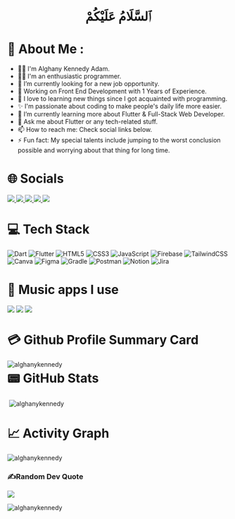 <h1 align="center">ٱلسَّلَامُ عَلَيْكُمْ </h1>

# 📌 About Me :

- 🙍‍♂️ I'm Alghany Kennedy Adam.
- 👨‍💻 I'm an enthusiastic programmer.
- 🔭 I’m currently looking for a new job opportunity.
- 📣 Working on Front End Development with 1 Years of Experience.
- 🧠 I love to learning new things since I got acquainted with programming.
- ✨ I'm passionate about coding to make people's daily life more easier.
- 🌱 I’m currently learning more about Flutter & Full-Stack Web Developer.
- 💬 Ask me about Flutter or any tech-related stuff.
- 📫 How to reach me: Check social links below.
- ⚡ Fun fact: My special talents include jumping to the worst conclusion possible and worrying about that thing for long time.

# 🌐 Socials
<a href='mailto:alghanyka@gmail.com' target='_blank'>
        <img src='https://img.shields.io/badge/Gmail-D14836?style=for-the-badge&logo=gmail&logoColor=white'/>
    </a> 
<a href='https://instagram.com/alghanykennedy' target='_blank'>
        <img src='https://img.shields.io/badge/Instagram-E4405F?style=for-the-badge&logo=instagram&logoColor=white'/>
    </a>
    <a href='https://linkedin.com/in/alghanykennedyadam' target='_blank'>
        <img src='https://img.shields.io/badge/LinkedIn-0077B5?style=for-the-badge&logo=linkedin&logoColor=white'/>
    </a>
    <a href='https://medium.com/@alghanykennedy' target='_blank'>
        <img src='https://img.shields.io/badge/Medium-12100E?style=for-the-badge&logo=medium&logoColor=white'/>
    </a>
    <a href='https://twitter.com/lghanykennedy' target='_blank'>
        <img src='https://img.shields.io/twitter/follow/lghanykennedy?logo=Twitter&style=for-the-badge'/>
    </a>

# 💻 Tech Stack
![Dart](https://img.shields.io/badge/dart-%230175C2.svg?style=for-the-badge&logo=dart&logoColor=white) ![Flutter](https://img.shields.io/badge/Flutter-%2302569B.svg?style=for-the-badge&logo=Flutter&logoColor=white) ![HTML5](https://img.shields.io/badge/html5-%23E34F26.svg?style=for-the-badge&logo=html5&logoColor=white) ![CSS3](https://img.shields.io/badge/css3-%231572B6.svg?style=for-the-badge&logo=css3&logoColor=white) ![JavaScript](https://img.shields.io/badge/javascript-%23323330.svg?style=for-the-badge&logo=javascript&logoColor=%23F7DF1E) ![Firebase](https://img.shields.io/badge/firebase-%23039BE5.svg?style=for-the-badge&logo=firebase) ![TailwindCSS](https://img.shields.io/badge/tailwindcss-%2338B2AC.svg?style=for-the-badge&logo=tailwind-css&logoColor=white) ![Canva](https://img.shields.io/badge/Canva-%2300C4CC.svg?style=for-the-badge&logo=Canva&logoColor=white) ![Figma](https://img.shields.io/badge/figma-%23F24E1E.svg?style=for-the-badge&logo=figma&logoColor=white) ![Gradle](https://img.shields.io/badge/Gradle-02303A.svg?style=for-the-badge&logo=Gradle&logoColor=white) ![Postman](https://img.shields.io/badge/Postman-FF6C37?style=for-the-badge&logo=postman&logoColor=white) ![Notion](https://img.shields.io/badge/Notion-%23000000.svg?style=for-the-badge&logo=notion&logoColor=white) ![Jira](https://img.shields.io/badge/jira-%230A0FFF.svg?style=for-the-badge&logo=jira&logoColor=white)

# 🎵 Music apps I use
<img src="https://img.shields.io/badge/apple%20music-F34E68?style=for-the-badge&logo=apple%20music&logoColor=white"/> <img src="https://img.shields.io/badge/Spotify-1ED760?&style=for-the-badge&logo=spotify&logoColor=white"/> <img src="https://img.shields.io/badge/YouTube_Music-FF0000?style=for-the-badge&logo=youtube-music&logoColor=white"/>

# 💳 Github Profile Summary Card
<p><img align="left" src="https://github-readme-stats.vercel.app/api/top-langs?username=alghanykennedy&show_icons=true&locale=en&layout=compact" alt="alghanykennedy" /></p>

# 📟 GitHub Stats
<p>&nbsp;<img align="center" src="https://github-readme-stats.vercel.app/api?username=alghanykennedy&show_icons=true&locale=en" alt="alghanykennedy" /></p>

# 📈 Activity Graph
<p><img align="center" src="https://github-readme-streak-stats.herokuapp.com/?user=alghanykennedy&" alt="alghanykennedy" /></p>

### ✍️Random Dev Quote
![](https://quotes-github-readme.vercel.app/api?type=horizontal&theme=vue)

<p align="left"> <img src="https://komarev.com/ghpvc/?username=alghanykennedy&label=Profile%20views&color=0e75b6&style=flat" alt="alghanykennedy" /> </p>
